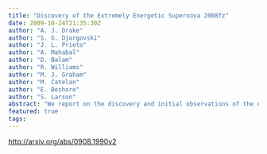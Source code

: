 ```yaml
---
title: "Discovery of the Extremely Energetic Supernova 2008fz"
date: 2009-10-24T21:35:30Z
author: "A. J. Drake"
author: "S. G. Djorgovski"
author: "J. L. Prieto"
author: "A. Mahabal"
author: "D. Balam"
author: "R. Williams"
author: "M. J. Graham"
author: "M. Catelan"
author: "E. Beshore"
author: "S. Larson"
abstract: "We report on the discovery and initial observations of the energetic type IIn supernova (SN), 2008fz. The optical energy emitted by SN 2008fz (based on the light curve over a 88 day period), is possibly the most ever observed for a supernova (1.4 x 10^51 erg). The event was more luminous than the type IIn SN 2006gy, but exhibited same smooth, slowly evolving light curve. As is characteristic of type IIn SN, the early spectra of 2008fz initially exhibited narrow Balmer lines which were replaced by a broader component at later times. The spectra also show a blue continuum with no signs of Ca or Na absorption, suggesting that there is little extinction due to intragalatic dust in the host or circumstellar material. No host galaxy is identified in prior coadded images reaching R ~ 22. From the supernova's redshift, z=0.133, we place an upper limit on the host of M_R=-17. The presence of the SN within such a faint host follows the majority of recently discovered highly luminous SN. A possible reason for this occurrence is the very high star formation rate occurring in low-mass galaxies in combination with the low metallicity environment, which makes the production of very massive stars possible. We determine the peak absolute magnitude of the event to be M_V = -22.3 from the initial photometry and the redshift distance, placing it among the most luminous supernovae discovered."
featured: true
tags:
---
```

http://arxiv.org/abs/0908.1990v2